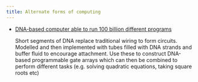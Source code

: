 ```yaml
---
title: Alternate forms of computing
---
```

- [DNA-based computer able to run 100 billion different programs](https://www.newscientist.com/article/2391747-dna-based-computer-can-run-100-billion-different-programs/)

    Short segments of DNA replace traditional wiring to form circuits. Modelled and then implemented with tubes filled with DNA strands and buffer fluid to encourage attachment. Use these to construct DNA-based programmable gate arrays which can then be combined to perform different tasks (e.g. solving quadratic equations, taking square roots etc)
